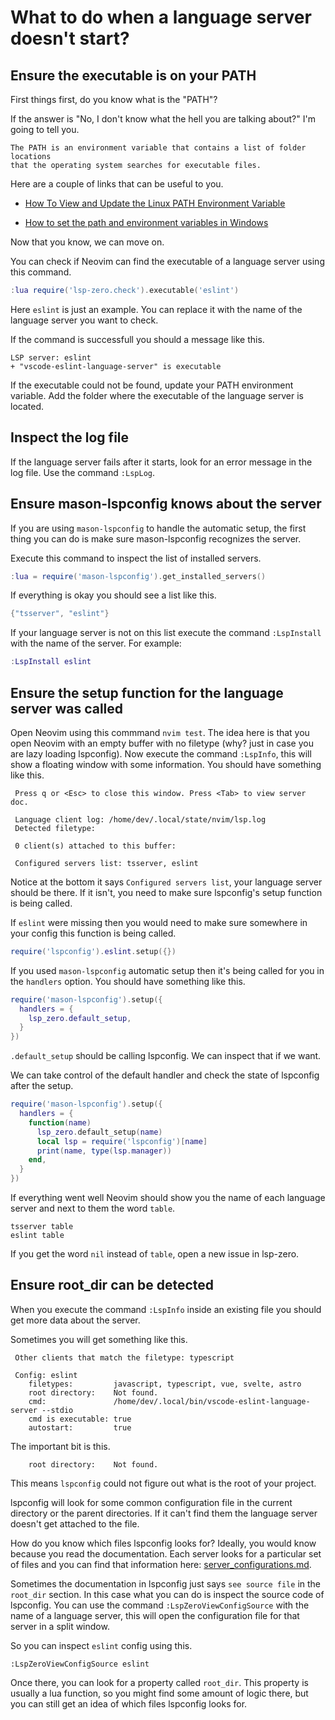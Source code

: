 # What to do when a language server doesn't start?

## Ensure the executable is on your PATH

First things first, do you know what is the "PATH"?

If the answer is "No, I don't know what the hell you are talking about?" I'm going to tell you.

```
The PATH is an environment variable that contains a list of folder locations
that the operating system searches for executable files.
```

Here are a couple of links that can be useful to you.

* [How To View and Update the Linux PATH Environment Variable](https://www.digitalocean.com/community/tutorials/how-to-view-and-update-the-linux-path-environment-variable)

* [How to set the path and environment variables in Windows](https://www.computerhope.com/issues/ch000549.htm)

Now that you know, we can move on.

You can check if Neovim can find the executable of a language server using this command.

```lua
:lua require('lsp-zero.check').executable('eslint')
```

Here `eslint` is just an example. You can replace it with the name of the language server you want to check.

If the command is successfull you should a message like this.

```
LSP server: eslint
+ "vscode-eslint-language-server" is executable
```

If the executable could not be found, update your PATH environment variable. Add the folder where the executable of the language server is located.

## Inspect the log file

If the language server fails after it starts, look for an error message in the log file. Use the command `:LspLog`.

## Ensure mason-lspconfig knows about the server

If you are using `mason-lspconfig` to handle the automatic setup, the first thing you can do is make sure mason-lspconfig recognizes the server.

Execute this command to inspect the list of installed servers.

```lua
:lua = require('mason-lspconfig').get_installed_servers()
```

If everything is okay you should see a list like this.

```lua
{"tsserver", "eslint"}
```

If your language server is not on this list execute the command `:LspInstall` with the name of the server. For example:

```lua
:LspInstall eslint
```

## Ensure the setup function for the language server was called

Open Neovim using this commmand `nvim test`. The idea here is that you open Neovim with an empty buffer with no filetype (why? just in case you are lazy loading lspconfig). Now execute the command `:LspInfo`, this will show a floating window with some information. You should have something like this.

```
 Press q or <Esc> to close this window. Press <Tab> to view server doc.
 
 Language client log: /home/dev/.local/state/nvim/lsp.log
 Detected filetype:  
 
 0 client(s) attached to this buffer: 
 
 Configured servers list: tsserver, eslint
```

Notice at the bottom it says `Configured servers list`, your language server should be there. If it isn't, you need to make sure lspconfig's setup function is being called.

If `eslint` were missing then you would need to make sure somewhere in your config this function is being called.

```lua
require('lspconfig').eslint.setup({})
```

If you used `mason-lspconfig` automatic setup then it's being called for you in the `handlers` option. You should have something like this.

```lua
require('mason-lspconfig').setup({
  handlers = {
    lsp_zero.default_setup,
  }
})
```

`.default_setup` should be calling lspconfig. We can inspect that if we want.

We can take control of the default handler and check the state of lspconfig after the setup.

```lua
require('mason-lspconfig').setup({
  handlers = {
    function(name)
      lsp_zero.default_setup(name)
      local lsp = require('lspconfig')[name]
      print(name, type(lsp.manager))
    end,
  }
})
```

If everything went well Neovim should show you the name of each language server and next to them the word `table`.

```
tsserver table
eslint table
```

If you get the word `nil` instead of `table`, open a new issue in lsp-zero.

## Ensure root_dir can be detected

When you execute the command `:LspInfo` inside an existing file you should get more data about the server.

Sometimes you will get something like this.

```
 Other clients that match the filetype: typescript

 Config: eslint
 	filetypes:         javascript, typescript, vue, svelte, astro
 	root directory:    Not found.
 	cmd:               /home/dev/.local/bin/vscode-eslint-language-server --stdio
 	cmd is executable: true
 	autostart:         true
```

The important bit is this.

```
 	root directory:    Not found.
```

This means `lspconfig` could not figure out what is the root of your project.

lspconfig will look for some common configuration file in the current directory or the parent directories. If it can't find them the language server doesn't get attached to the file.

How do you know which files lspconfig looks for? Ideally, you would know because you read the documentation. Each server looks for a particular set of files and you can find that information here: [server_configurations.md](https://github.com/neovim/nvim-lspconfig/blob/master/doc/server_configurations.md).

Sometimes the documentation in lspconfig just says `see source file` in the `root_dir` section. In this case what you can do is inspect the source code of lspconfig. You can use the command `:LspZeroViewConfigSource` with the name of a language server, this will open the configuration file for that server in a split window.

So you can inspect `eslint` config using this.

```vim
:LspZeroViewConfigSource eslint
```

Once there, you can look for a property called `root_dir`. This property is usually a lua function, so you might find some amount of logic there, but you can still get an idea of which files lspconfig looks for.

